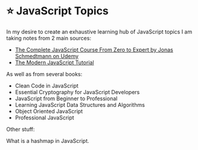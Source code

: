 # ⭐ JavaScript Topics

In my desire to create an exhaustive learning hub of JavaScript topics I am taking notes from 2 main sources:

- [The Complete JavaScript Course From Zero to Expert by Jonas Schmedtmann on Udemy](./complete_js_course/TheCompleteJavaScriptCourse.md)
- [The Modern JavaScript Tutorial](./modern_js_tutorial/TheModernJavaScriptTutorial.md)

As well as from several books:

- Clean Code in JavaScript
- Essential Cryptography for JavaScript Developers
- JavaScript from Beginner to Professional
- Learning JavaScript Data Structures and Algorithms
- Object Oriented JavaScript
- Professional JavaScript

Other stuff:

What is a hashmap in JavaScript.
